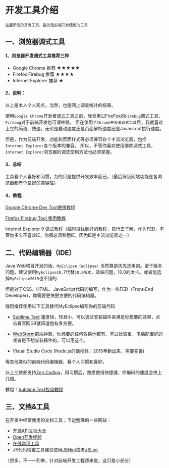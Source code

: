 # 开发工具介绍


`这里所说的开发工具，指的是前端开发使用的工具`

## 一、浏览器调式工具

#### 1、浏览器开发调式工具推荐三种

 - Google Chrome  推荐 ★★★★★
 - Firefox Firebug  推荐 ★★★★
 - Internet Explorer 推荐 ★

 
#### 2、说明：
以上是本人个人观点，当然，也是网上调查统计的结果。

使用`Google Chrome`开发者调式工具之前，我曾用过FireFox的`Firebug`调式工具，`Firebug`对于前端开发也可谓神器。
但在使用`了Chrome开发者调式工具`后，我就喜欢上它的简洁、快速，无论是启动速度还是页面解析速度还是Javascript执行速度。

但是，作为前端开发，功能和页面样式等必须兼容各个主流浏览器，包括`Internet Explorer`各个版本的兼容。
所以，不管你喜欢使用哪款调式工具，`Internet Explorer`浏览器的调式使用方法也必须掌握。

#### 3、总结

工具看个人喜好和习惯，为的只是提供开发效率而已。（最后保证网站功能在各浏览器都有个良好的兼容性）

#### 4、教程

[Google Chrome Dev Tool使用教程][100]

[Firefox Firebug Tool 使用教程][1]

Internet Explorer 9 调式教程（临时没找到好的教程，自行去了解，作为FED，不管你多么不喜欢IE，你都必须熟悉IE，因为IE是主流浏览器之一）


## 二、代码编辑器（IDE）

Java Web项目开发的话，`MyEclipse（eclipse）`当然算是优先选用的。至于版本问题，建议使用`MyEclipse10.`7代替`10.0版本`，效率问题，10.0的太卡。或者能选择`MyEclipse2015`也不错的.

但是对于CSS、HTML、JavaScript代码的编写，作为一名FED（Front-End Developer)，你需要更快更方便的代码编辑器。

强烈推荐使用以下工具替代MyEclipse编写你的前端代码

 - [Sublime Text][2] 速度快，轻且小，可以通过安装插件来满足你想要的效果，点击看官网Gif就知道他有多方便。
 
 - [WebStorm][3]前端神器，你想要的任何效果他都有，不过比较重，电脑配置好的或者是不想安装插件的，可以用这个。
 
 - Visual Studio Code (Node.js的话推荐，2015年新出来，需要完善)

等其他类似的前端代码编辑器，看个人习惯和喜好。

以上三款都支持[Zen Coding][4]，用习惯后，熟悉使用快捷键，你编码的速度会快上几倍。

教程：[Sublime Text视频教程][5]

## 三、文档&工具

在开发中经常使用的文档工具；下边整理的一些网站：

 - [开源API文档大全][6]
 - [Open开发经验][7]
 - [在线常用工具][8]
 - JS代码检查工具建议使用[JSHint][9]或者[JSLint][10]

（很多，不一一列举，针对前端开发工程师来说，这只是小部分）

  [1]: http://www.ruanyifeng.com/blog/2008/06/firebug_tutorial.html
  [2]: http://www.sublimetext.com/
  [3]: https://www.jetbrains.com/webstorm/
  [4]: http://baike.baidu.com/link?url=n-7dPTD0x2lxaOZM_a92DF77-ZvSzdsJ92xwxgzrZdS95hgUaOxSxvztbmUrEXbb_K4g1H2KmKKgWsUig7klZK
  [5]: http://www.imooc.com/learn/40
  [6]: http://tool.oschina.net/apidocs
  [7]: http://www.open-open.com/lib/
  [8]: http://tool.oschina.net/
  [9]: http://jshint.com/
  [10]: http://www.jslint.com/
  
  [100]: chrome-dev-course.md